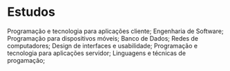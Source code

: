 # Estudos

Programação e tecnologia para aplicações cliente;
Engenharia de Software;
Programação para dispositivos móveis;
Banco de Dados;
Redes de computadores;
Design de interfaces e usabilidade;
Programação e tecnologia para aplicações servidor;
Linguagens e técnicas de progamação;
